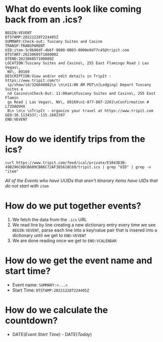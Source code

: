 # What do events look like coming back from an .ics?

```
BEGIN:VEVENT
DTSTAMP:20221228T224405Z
SUMMARY:Check-out: Tuscany Suites and Casino
TRANSP:TRANSPARENT
UID:item-3c9b96df-4b6f-9000-0003-0000e9d77c45@tripit.com
DTSTART:20230605T180000Z
DTEND:20230605T190000Z
LOCATION:Tuscany Suites and Casino\, 255 East Flamingo Road | Las Vegas\, 
 NV\, 89169
DESCRIPTION:View and/or edit details in TripIt : https://www.tripit.com/tr
 ip/show/id/326640882\n \n\n11:00 AM PDT\n[Lodging] Depart Tuscany Suites a
 nd Casino\nCheck-Out: 11:00am\nTuscany Suites and Casino\, 255 East Flamin
 go Road | Las Vegas\, NV\, 89169\n1-877-887-2261\nConfirmation # L72DAQVHX
 B\n \n\n \nTripIt - organize your travel at https://www.tripit.com
GEO:36.1134337;-115.1602397
END:VEVENT

```



# How do we identify trips from the ics?

`curl
https://www.tripit.com/feed/ical/private/E1043D3B-49B296C0DCB609CB06C72AF385618C69/tripit.ics
| grep "UID" | grep -v "item"`

_All of the Events who have UUIDs that aren't itinerary items have
UIDs that do not start with `item`_

# How do we put together events?

1. We fetch the data from the `.ics` URL
2. We read line by line creating a new dictionary entry every time we
   see `BEGIN:VEVENT`, parse each line into a key/value pair that is
   insered into a dictionary until we get to `END:VEVENT`
3. We are done reading once we get to `END:VCALENDAR`

# How do we get the event name and start time?

* Event name: `SUMMARY:<...>`
* Start Time: `DTSTAMP:20221228T224405Z`

# How do we calculate the countdown?

* DATE(_Event Start Time_) - DATE(_Today_)

